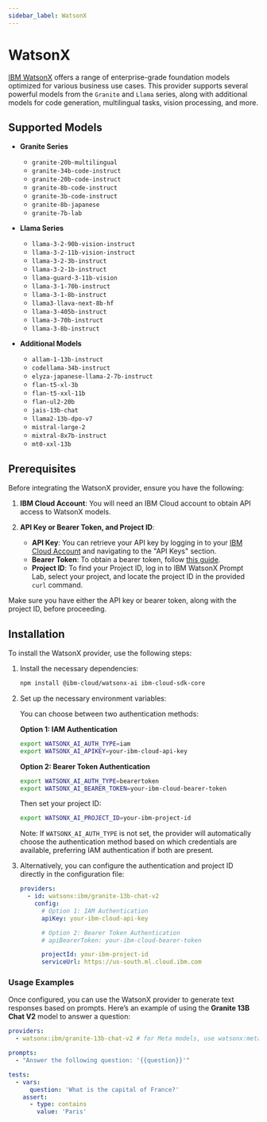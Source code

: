 ```yaml
---
sidebar_label: WatsonX
---
```


# WatsonX

[IBM WatsonX](https://www.ibm.com/watsonx) offers a range of enterprise-grade foundation models optimized for various business use cases. This provider supports several powerful models from the `Granite` and `Llama` series, along with additional models for code generation, multilingual tasks, vision processing, and more.

## Supported Models

- **Granite Series**

  - `granite-20b-multilingual`
  - `granite-34b-code-instruct`
  - `granite-20b-code-instruct`
  - `granite-8b-code-instruct`
  - `granite-3b-code-instruct`
  - `granite-8b-japanese`
  - `granite-7b-lab`

- **Llama Series**

  - `llama-3-2-90b-vision-instruct`
  - `llama-3-2-11b-vision-instruct`
  - `llama-3-2-3b-instruct`
  - `llama-3-2-1b-instruct`
  - `llama-guard-3-11b-vision`
  - `llama-3-1-70b-instruct`
  - `llama-3-1-8b-instruct`
  - `llama3-llava-next-8b-hf`
  - `llama-3-405b-instruct`
  - `llama-3-70b-instruct`
  - `llama-3-8b-instruct`

- **Additional Models**
  - `allam-1-13b-instruct`
  - `codellama-34b-instruct`
  - `elyza-japanese-llama-2-7b-instruct`
  - `flan-t5-xl-3b`
  - `flan-t5-xxl-11b`
  - `flan-ul2-20b`
  - `jais-13b-chat`
  - `llama2-13b-dpo-v7`
  - `mistral-large-2`
  - `mixtral-8x7b-instruct`
  - `mt0-xxl-13b`

## Prerequisites

Before integrating the WatsonX provider, ensure you have the following:

1. **IBM Cloud Account**: You will need an IBM Cloud account to obtain API access to WatsonX models.

2. **API Key or Bearer Token, and Project ID**:
   - **API Key**: You can retrieve your API key by logging in to your [IBM Cloud Account](https://cloud.ibm.com) and navigating to the "API Keys" section.
   - **Bearer Token**: To obtain a bearer token, follow [this guide](https://cloud.ibm.com/docs/account?topic=account-iamtoken_from_apikey).
   - **Project ID**: To find your Project ID, log in to IBM WatsonX Prompt Lab, select your project, and locate the project ID in the provided `curl` command.

Make sure you have either the API key or bearer token, along with the project ID, before proceeding.

## Installation

To install the WatsonX provider, use the following steps:

1. Install the necessary dependencies:

   ```sh
   npm install @ibm-cloud/watsonx-ai ibm-cloud-sdk-core
   ```

2. Set up the necessary environment variables:

   You can choose between two authentication methods:

   **Option 1: IAM Authentication**

   ```sh
   export WATSONX_AI_AUTH_TYPE=iam
   export WATSONX_AI_APIKEY=your-ibm-cloud-api-key
   ```

   **Option 2: Bearer Token Authentication**

   ```sh
   export WATSONX_AI_AUTH_TYPE=bearertoken
   export WATSONX_AI_BEARER_TOKEN=your-ibm-cloud-bearer-token
   ```

   Then set your project ID:

   ```sh
   export WATSONX_AI_PROJECT_ID=your-ibm-project-id
   ```

   Note: If `WATSONX_AI_AUTH_TYPE` is not set, the provider will automatically choose the authentication method based on which credentials are available, preferring IAM authentication if both are present.

3. Alternatively, you can configure the authentication and project ID directly in the configuration file:

   ```yaml
   providers:
     - id: watsonx:ibm/granite-13b-chat-v2
       config:
         # Option 1: IAM Authentication
         apiKey: your-ibm-cloud-api-key

         # Option 2: Bearer Token Authentication
         # apiBearerToken: your-ibm-cloud-bearer-token

         projectId: your-ibm-project-id
         serviceUrl: https://us-south.ml.cloud.ibm.com
   ```

### Usage Examples

Once configured, you can use the WatsonX provider to generate text responses based on prompts. Here’s an example of using the **Granite 13B Chat V2** model to answer a question:

```yaml
providers:
  - watsonx:ibm/granite-13b-chat-v2 # for Meta models, use watsonx:meta-llama/llama-3-2-1b-instruct

prompts:
  - "Answer the following question: '{{question}}'"

tests:
  - vars:
      question: 'What is the capital of France?'
    assert:
      - type: contains
        value: 'Paris'
```
